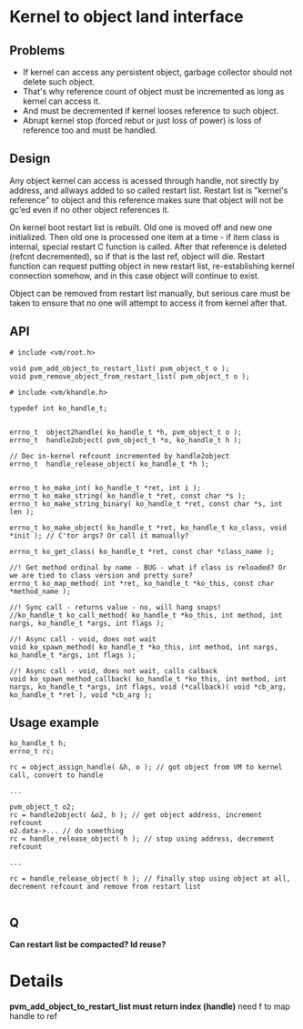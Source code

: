 # Kernel to object land interface #

## Problems ##

* If kernel can access any persistent object, garbage collector should not delete such object.
* That's why reference count of object must be incremented as long as kernel can access it.
* And must be decremented if kernel looses reference to such object.
* Abrupt kernel stop (forced rebut or just loss of power) is loss of reference too and must be handled.

## Design ##

Any object kernel can access is acessed through handle, not sirectly by address, and allways added to so called restart list. Restart list is "kernel's reference" to object and this reference makes sure that object will not be gc'ed even if no other object references it.

On kernel boot restart list is rebuilt. Old one is moved off and new one initialized. Then old one is processed one item at a time - if item class is internal, special restart C function is called. After that reference is deleted (refcnt decremented), so if that is the last ref, object will die. Restart function can request putting object in new restart list, re-establishing kernel connection somehow, and in this case object will continue to exist.

Object can be removed from restart list manually, but serious care must be taken to ensure that no one will attempt to access it from kernel after that.

## API ##

```
# include <vm/root.h>

void pvm_add_object_to_restart_list( pvm_object_t o );
void pvm_remove_object_from_restart_list( pvm_object_t o );

# include <vm/khandle.h>

typedef int ko_handle_t;


errno_t  object2handle( ko_handle_t *h, pvm_object_t o );
errno_t  handle2object( pvm_object_t *o, ko_handle_t h );

// Dec in-kernel refcount incremented by handle2object
errno_t  handle_release_object( ko_handle_t *h );


errno_t ko_make_int( ko_handle_t *ret, int i );
errno_t ko_make_string( ko_handle_t *ret, const char *s );
errno_t ko_make_string_binary( ko_handle_t *ret, const char *s, int len );

errno_t ko_make_object( ko_handle_t *ret, ko_handle_t ko_class, void *init ); // C'tor args? Or call it manually?

errno_t ko_get_class( ko_handle_t *ret, const char *class_name );

//! Get method ordinal by name - BUG - what if class is reloaded? Or we are tied to class version and pretty sure?
errno_t ko_map_method( int *ret, ko_handle_t *ko_this, const char *method_name );

//! Sync call - returns value - no, will hang snaps!
//ko_handle_t ko_call_method( ko_handle_t *ko_this, int method, int nargs, ko_handle_t *args, int flags );

//! Async call - void, does not wait
void ko_spawn_method( ko_handle_t *ko_this, int method, int nargs, ko_handle_t *args, int flags );

//! Async call - void, does not wait, calls calback
void ko_spawn_method_callback( ko_handle_t *ko_this, int method, int nargs, ko_handle_t *args, int flags, void (*callback)( void *cb_arg, ko_handle_t *ret ), void *cb_arg );
```

## Usage example ##

```
ko_handle_t h;
errno_t rc;

rc = object_assign_handle( &h, o ); // got object from VM to kernel call, convert to handle

...

pvm_object_t o2;
rc = handle2object( &o2, h ); // get object address, increment refcount
o2.data->... // do something
rc = handle_release_object( h ); // stop using address, decrement refcount

...

rc = handle_release_object( h ); // finally stop using object at all, decrement refcount and remove from restart list


```
## Q ##

**Can restart list be compacted? Id reuse?**


# Details #

**pvm\_add\_object\_to\_restart\_list must return index (handle)** need f to map handle to ref
